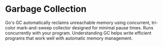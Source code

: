 # Garbage Collection

Go's GC automatically reclaims unreachable memory using concurrent, tri-color mark-and-sweep collector designed for minimal pause times. Runs concurrently with your program. Understanding GC helps write efficient programs that work well with automatic memory management.
